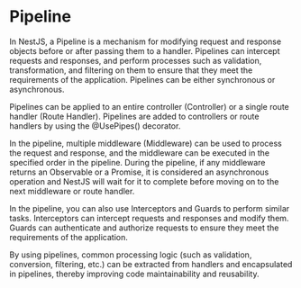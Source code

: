 # Pipeline



In NestJS, a Pipeline is a mechanism for modifying request and response objects before or after passing them to a handler. Pipelines can intercept requests and responses, and perform processes such as validation, transformation, and filtering on them to ensure that they meet the requirements of the application. Pipelines can be either synchronous or asynchronous.

Pipelines can be applied to an entire controller (Controller) or a single route handler (Route Handler). Pipelines are added to controllers or route handlers by using the @UsePipes() decorator.

In the pipeline, multiple middleware (Middleware) can be used to process the request and response, and the middleware can be executed in the specified order in the pipeline. During the pipeline, if any middleware returns an Observable or a Promise, it is considered an asynchronous operation and NestJS will wait for it to complete before moving on to the next middleware or route handler.

In the pipeline, you can also use Interceptors and Guards to perform similar tasks. Interceptors can intercept requests and responses and modify them. Guards can authenticate and authorize requests to ensure they meet the requirements of the application.

By using pipelines, common processing logic (such as validation, conversion, filtering, etc.) can be extracted from handlers and encapsulated in pipelines, thereby improving code maintainability and reusability.